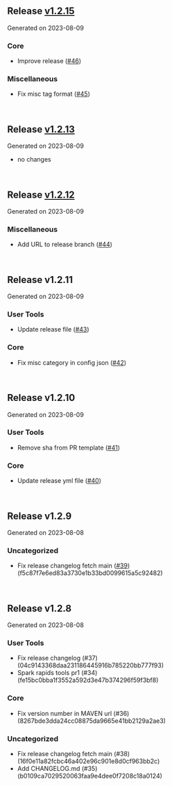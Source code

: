 
<br/>

## Release [v1.2.15](https://github.com/parthosa/spark-rapids-tools/tree/v1.2.15)
Generated on 2023-08-09
### Core

- Improve release ([#46](https://github.com/parthosa/spark-rapids-tools/pull/46))

### Miscellaneous

- Fix misc tag format ([#45](https://github.com/parthosa/spark-rapids-tools/pull/45))

<br/>

## Release [v1.2.13](https://github.com/parthosa/spark-rapids-tools/tree/v1.2.13)
Generated on 2023-08-09
- no changes

<br/>

## Release [v1.2.12](https://github.com/parthosa/spark-rapids-tools/tree/v1.2.12)
Generated on 2023-08-09
### Miscellaneous

- Add URL to release branch ([#44](https://github.com/parthosa/spark-rapids-tools/pull/44))

<br/>

## Release v1.2.11
Generated on 2023-08-09
### User Tools

- Update release file ([#43](https://github.com/parthosa/spark-rapids-tools/pull/43))

### Core

- Fix misc category in config json ([#42](https://github.com/parthosa/spark-rapids-tools/pull/42))

<br/>

## Release v1.2.10
Generated on 2023-08-09
### User Tools

- Remove sha from PR template ([#41](https://github.com/parthosa/spark-rapids-tools/pull/41))

### Core

- Update release yml file ([#40](https://github.com/parthosa/spark-rapids-tools/pull/40))

<br/>

## Release v1.2.9
Generated on 2023-08-08


<h3>Uncategorized</h3>

- Fix release changelog fetch main ([#39](https://github.com/parthosa/spark-rapids-tools/pull/39)) (f5c87f7e6ed83a3730e1b33bd0099615a5c92482)
<br/>


## Release v1.2.8
Generated on 2023-08-08
### User Tools

- Fix release changelog (#37) (04c9143368daa231186445916b785220bb777f93)
- Spark rapids tools pr1 (#34) (fe15bc0bba1f3552a592d3e47b374296f59f3bf8)

### Core

- Fix version number in MAVEN url (#36) (8267bde3dda24cc08875da9665e41bb2129a2ae3)



<h3>Uncategorized</h3>

- Fix release changelog fetch main (#38) (16f0e11a82fcbc46a402e96c901e8d0cf963bb2c)
- Add CHANGELOG.md (#35) (b0109ca7029520063faa9e4dee0f7208c18a0124)
